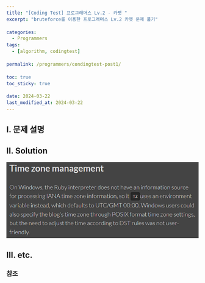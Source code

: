 ```yaml
---
title: "[Coding Test] 프로그래머스 Lv.2 - 카펫 "
excerpt: "bruteforce를 이용한 프로그래머스 Lv.2 카펫 문제 풀기"

categories:
  - Programmers
tags:
  - [algorithm, codingtest]

permalink: /programmers/condingtest-post1/

toc: true
toc_sticky: true

date: 2024-03-22
last_modified_at: 2024-03-22
---
```


## I. 문제 설명



## II. Solution
![output](/assets/images/posts_img/etc-cate/timezone.png)
  



## III. etc.

### 참조

